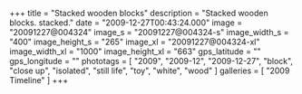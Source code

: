 +++
title = "Stacked wooden blocks"
description = "Stacked wooden blocks. stacked."
date = "2009-12-27T00:43:24.000"
image = "20091227@004324"
image_s = "20091227@004324-s"
image_width_s = "400"
image_height_s = "265"
image_xl = "20091227@004324-xl"
image_width_xl = "1000"
image_height_xl = "663"
gps_latitude = ""
gps_longitude = ""
phototags = [ "2009", "2009-12", "2009-12-27", "block", "close up", "isolated", "still life", "toy", "white", "wood" ]
galleries = [ "2009 Timeline" ]
+++
